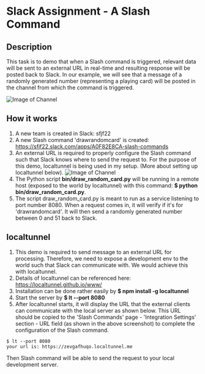 # Slack Assignment - A Slash Command

## Description
This task is to demo that when a Slash command is triggered, relevant data will be sent to an external URL in real-time and resulting response will be posted back to Slack. In our example, we will see that a message of a randomly generated number (representing a playing card) will be posted in the channel from which the command is triggered.

![Image of Channel](https://user-images.githubusercontent.com/30242361/28382180-26ec9422-6c72-11e7-981e-d55ead47fece.png)

## How it works
1. A new team is created in Slack: sfjf22
1. A new Slash command 'drawrandomcard' is created: https://sfjf22.slack.com/apps/A0F82E8CA-slash-commands
1. An external URL is required to properly configure the Slash command such that Slack knows where to send the request to. For the purpose of this demo, localtunnel is being used in my setup. (More about setting up localtunnel below).
![Image of Channel](https://user-images.githubusercontent.com/30242361/28382190-2f7dc250-6c72-11e7-8afe-7a1f2544deee.png)
1. The Python script **bin/draw_random_card.py** will be running in a remote host (exposed to the world by localtunnel) with this command: **$ python bin/draw_random_card.py**.
1. The script draw_random_card.py is meant to run as a service listening to port number 8080. When a request comes in, it will verify if it's for 'drawrandomcard'. It will then send a randomly generated number between 0 and 51 back to Slack.

## localtunnel
1. This demo is required to send message to an external URL for processing. Therefore, we need to expose a development env to the world such that Slack can communicate with. We would achieve this with localtunnel.
1. Details of localtunnel can be referenced here: https://localtunnel.github.io/www/
1. Installation can be done rather easily by **$ npm install -g localtunnel**
1. Start the server by **$ lt --port 8080**
1. After localtunnel starts, it will display the URL that the external clients can communicate with the local server as shown below. This URL should be copied to the 'Slash Commands' page - 'Integration Settings' section - URL field (as shown in the above screenshot) to complete the configuration of the Slash command.
```
$ lt --port 8080
your url is: https://zevgafhuqo.localtunnel.me
```
Then Slash command will be able to send the request to your local development server.
